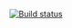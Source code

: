 [![Build status](https://ci.appveyor.com/api/projects/status/h6co9r4no8dqsdan?svg=true)](https://ci.appveyor.com/project/Yu-Smirnova/aqa-hw-1-2-postman-echo)
